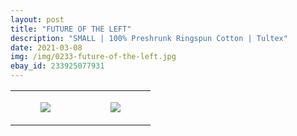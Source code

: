```yaml
---
layout: post
title: "FUTURE OF THE LEFT"
description: "SMALL | 100% Preshrunk Ringspun Cotton | Tultex"
date: 2021-03-08
img: /img/0233-future-of-the-left.jpg
ebay_id: 233925077931
---
```




<table style="width:100%;"><tr><td style="vertical-align:top;">
      <figure class="tmblr-full" data-orig-height="2048" data-orig-width="1365" data-orig-src="https://concertshirts.netlify.app/shirts/0233/0233-01.jpg"><img src="https://64.media.tumblr.com/61c66c0bb79f0ca2dc388114da948759/3e653eb6294b29aa-86/s540x810/1ab44bec3adcd7793b8e9c960c995afaf6a05910.jpg" data-orig-height="2048" data-orig-width="1365" data-orig-src="https://concertshirts.netlify.app/shirts/0233/0233-01.jpg"/></figure></td>
    <td style="vertical-align:top;">
      <figure class="tmblr-full" data-orig-height="2048" data-orig-width="1365" data-orig-src="https://concertshirts.netlify.app/shirts/0233/0233-02.jpg"><img src="https://64.media.tumblr.com/b9d6649014e48e7802a4ce7df9464d6f/3e653eb6294b29aa-e5/s540x810/5b5d75145d30c2c6ca2a348cf6fe8890438e9f39.jpg" data-orig-height="2048" data-orig-width="1365" data-orig-src="https://concertshirts.netlify.app/shirts/0233/0233-02.jpg"/></figure></td>
  </tr></table>
